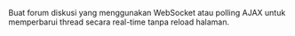 Buat forum diskusi yang menggunakan WebSocket atau polling AJAX untuk memperbarui thread secara real-time tanpa reload halaman. 
